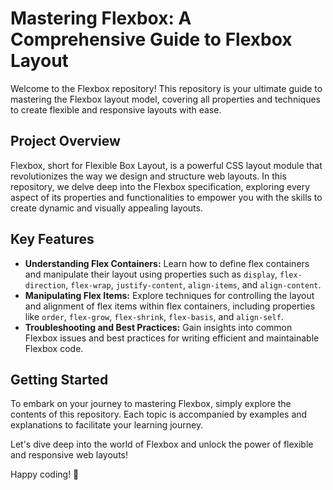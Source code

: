 # Mastering Flexbox: A Comprehensive Guide to Flexbox Layout

Welcome to the Flexbox repository! This repository is your ultimate guide to mastering the Flexbox layout model, covering all properties and techniques to create flexible and responsive layouts with ease.

## Project Overview

Flexbox, short for Flexible Box Layout, is a powerful CSS layout module that revolutionizes the way we design and structure web layouts. In this repository, we delve deep into the Flexbox specification, exploring every aspect of its properties and functionalities to empower you with the skills to create dynamic and visually appealing layouts.

## Key Features

- **Understanding Flex Containers:** Learn how to define flex containers and manipulate their layout using properties such as `display`, `flex-direction`, `flex-wrap`, `justify-content`, `align-items`, and `align-content`.
- **Manipulating Flex Items:** Explore techniques for controlling the layout and alignment of flex items within flex containers, including properties like `order`, `flex-grow`, `flex-shrink`, `flex-basis`, and `align-self`.
- **Troubleshooting and Best Practices:** Gain insights into common Flexbox issues and best practices for writing efficient and maintainable Flexbox code.

## Getting Started

To embark on your journey to mastering Flexbox, simply explore the contents of this repository. Each topic is accompanied by examples and explanations to facilitate your learning journey.

Let's dive deep into the world of Flexbox and unlock the power of flexible and responsive web layouts!

Happy coding! 🌟